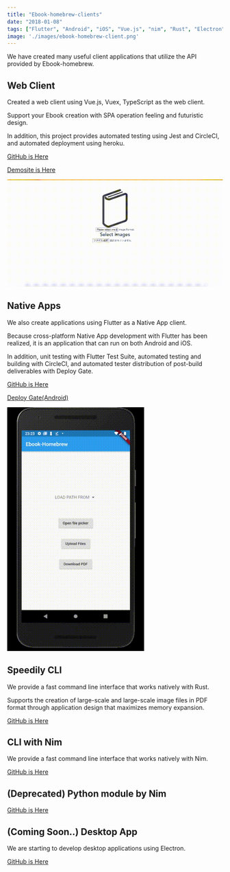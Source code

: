 ```yaml
---
title: "Ebook-homebrew-clients"
date: "2018-01-08"
tags: ["Flutter", "Android", "iOS", "Vue.js", "nim", "Rust", "Electron"]
image: './images/ebook-homebrew-client.png'
---
```


We have created many useful client applications that utilize the API provided by Ebook-homebrew.

## Web Client

Created a web client using Vue.js, Vuex, TypeScript as the web client.

Support your Ebook creation with SPA operation feeling and futuristic design.

In addition, this project provides automated testing using Jest and CircleCI, and automated deployment using heroku.

[GitHub is Here](https://github.com/tubone24/ebook-homebrew-vue-typescript-client)

[Demosite is Here](https://ebook-homebrew.herokuapp.com/)

![Img](https://raw.githubusercontent.com/tubone24/ebook-homebrew-vue-typescript-client/master/docs/images/vue.gif)

## Native Apps

We also create applications using Flutter as a Native App client.

Because cross-platform Native App development with Flutter has been realized, it is an application that can run on both Android and iOS.

In addition, unit testing with Flutter Test Suite, automated testing and building with CircleCI, and automated tester distribution of post-build deliverables with Deploy Gate.

[GitHub is Here](https://github.com/tubone24/ebook-homebrew-android-app)

[Deploy Gate(Android)](https://deploygate.com/distributions/14a12d44f5909adf23f0c550f960364d4b02aad0#install)

![Img](https://raw.githubusercontent.com/tubone24/ebook-homebrew-android-app/master/docs/images/flutter.gif)

## Speedily CLI

We provide a fast command line interface that works natively with Rust.

Supports the creation of large-scale and large-scale image files in PDF format through application design that maximizes memory expansion.

[GitHub is Here](https://github.com/tubone24/ebook-homebrew-rust-client)

## CLI with Nim

We provide a fast command line interface that works natively with Nim.

[GitHub is Here](https://github.com/tubone24/ebook-homebrew-nim-client)

## (Deprecated) Python module by Nim

[GitHub is Here](https://github.com/tubone24/ebook-homebrew-nimpy-module)

## (Coming Soon..) Desktop App

We are starting to develop desktop applications using Electron.

[GitHub is Here](https://github.com/tubone24/ebook-homebrew-electron-client)
